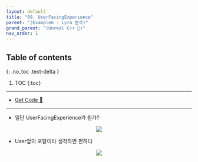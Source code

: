 ```yaml
---
layout: default
title: "09. UserFacingExperience"
parent: "(Example6 - Lyra 분석)"
grand_parent: "(Unreal C++ 🚀)"
nav_order: 1
---
```


## Table of contents
{: .no_toc .text-delta }

1. TOC
{:toc}

---

* [Get Code 🌟](https://github.com/Arthur880708/LyraClone/tree/2)

---

* 일단 UserFacingExperience가 뭔가?

<p align="center">
  <img src="https://taehyungs-programming-blog.github.io/blog/assets/images/unreal/unreal_cpp_6/ucpp6-9-2.png"/>
</p>

* User앞의 포탈이라 생각하면 편하다

<p align="center">
  <img src="https://taehyungs-programming-blog.github.io/blog/assets/images/unreal/unreal_cpp_6/ucpp6-9-1.png"/>
</p>

